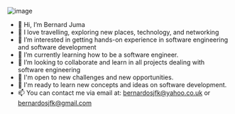 ![image](https://github.com/Bernardosjfk/bernardjuma/assets/139352235/6a33f943-e5d6-44ea-8db8-17276bbbc791)

- 👋 Hi, I’m Bernard Juma
- 👀 I love travelling, exploring new places, technology, and networking
- 👀 I’m interested in getting hands-on experience in software engineering and software development
- 🌱 I’m currently learning how to be a software engineer.
- 💞️ I’m looking to collaborate and learn in all projects dealing with software engineering
- 🌱 I'm open to new challenges and new opportunities.
- 🌱 I'm ready to learn new concepts and ideas on software development.
- 📫 You can contact me via email at: bernardosjfk@yahoo.co.uk or bernardosjfk@gmail.com

<!---
Bernardosjfk/Bernardosjfk is a ✨ special ✨ repository because its `README.md` (this file) appears on your GitHub profile.
You can click the Preview link to take a look at your changes.
--->
